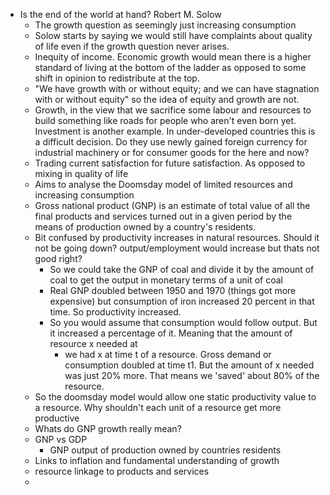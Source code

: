 - Is the end of the world at hand? Robert M. Solow
    - The growth question as seemingly just increasing consumption
    - Solow starts by saying we would still have complaints about quality of life even if the growth question never arises.
    - Inequity of income. Economic growth would mean there is a higher standard of living at the bottom of the ladder as opposed to some shift in opinion to redistribute at the top.
    - "We have growth with or without equity; and we can have stagnation with or without equity" so the idea of equity and growth are not.
    - Growth, in the view that we sacrifice some labour and resources to build something like roads for people who aren't even born yet. Investment is another example. In under-developed countries this is a difficult decision. Do they use newly gained foreign currency for industrial machinery or for consumer goods for the here and now?
    - Trading current satisfaction for future satisfaction. As opposed to mixing in quality of life
    - Aims to analyse the Doomsday model of limited resources and increasing consumption
    - Gross national product (GNP) is an estimate of total value of all the final products and services turned out in a given period by the means of production owned by a country's residents.
    - Bit confused by productivity increases in natural resources. Should it not be going down? output/employment would increase but thats not good right?
        - So we could take the GNP of coal and divide it by the amount of coal to get the output in monetary terms of a unit of coal
        - Real GNP doubled between 1950 and 1970 (things got more expensive) but consumption of iron increased 20 percent in that time. So productivity increased.
        - So you would assume that consumption would follow output. But it increased a percentage of it. Meaning that the amount of resource x needed at 
            - we had x at time t of a resource. Gross demand or consumption doubled at time t1. But the amount of x needed was just 20% more. That means we 'saved' about 80% of the resource.
    - So the doomsday model would allow one static productivity value to a resource. Why shouldn't each unit of a resource get more productive
    - Whats do GNP growth really mean?
    - GNP vs GDP
        - GNP output of production owned by countries residents
    - Links to inflation and fundamental understanding of growth
    - resource linkage to products and services
    - 
